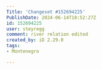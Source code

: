 ```yaml
---
Title: 'Changeset #152694225'
PublishDate: 2024-06-14T18:52:27Z
id: 152694225
user: steyregg
comment: river relation edited
created_by: iD 2.29.0
tags:
- Montenegro

---
```

